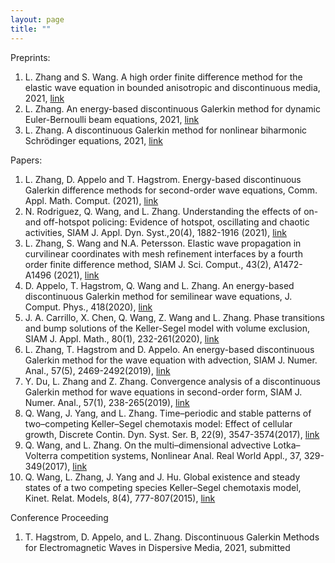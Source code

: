```yaml
---
layout: page
title: ""
---
```


Preprints:
1. L. Zhang and S. Wang. A high order finite difference method for the elastic wave equation in bounded anisotropic and discontinuous media, 2021, [link](https://arxiv.org/abs/2105.11515)
2. L. Zhang. An energy-based discontinuous Galerkin method for dynamic Euler-Bernoulli beam equations, 2021, [link](https://arxiv.org/abs/2109.07033)
3. L. Zhang. A discontinuous Galerkin method for nonlinear biharmonic Schrödinger equations, 2021, [link](https://arxiv.org/abs/2109.07034)

Papers:
1. L. Zhang, D. Appelo and T. Hagstrom. Energy-based discontinuous Galerkin difference methods for second-order wave equations, Comm. Appl. Math. Comput. (2021), [link](https://doi.org/10.1007/s42967-021-00149-y)
2. N. Rodriguez, Q. Wang, and L. Zhang. Understanding the effects of on- and off-hotspot policing: Evidence of hotspot, oscillating and chaotic activities, SIAM J. Appl. Dyn. Syst.,20(4), 1882-1916 (2021), [link](https://epubs.siam.org/doi/abs/10.1137/20M1359572)
3. L. Zhang, S. Wang and N.A. Petersson. Elastic wave propagation in curvilinear coordinates with mesh refinement interfaces by a fourth order finite difference method, SIAM J. Sci. Comput., 43(2), A1472-A1496 (2021), [link](https://epubs.siam.org/doi/abs/10.1137/20M1339702?journalCode=sjoce3)
4. D. Appelo, T. Hagstrom, Q. Wang and L. Zhang. An energy-based discontinuous Galerkin method for semilinear wave equations, J. Comput. Phys., 418(2020), [link](https://www.sciencedirect.com/science/article/pii/S002199912030382X?via%3Dihub)
5. J. A. Carrillo, X. Chen, Q. Wang, Z. Wang and L. Zhang. Phase transitions and bump solutions of the Keller-Segel model with volume exclusion, SIAM J. Appl. Math., 80(1), 232-261(2020), [link](https://epubs.siam.org/doi/abs/10.1137/19M125827X)
6. L. Zhang, T. Hagstrom and D. Appelo. An energy-based discontinuous Galerkin method for the wave equation with advection, SIAM J. Numer. Anal., 57(5), 2469-2492(2019), [link](https://epubs.siam.org/doi/abs/10.1137/19M1242720)
7. Y. Du, L. Zhang and Z. Zhang. Convergence analysis of a discontinuous Galerkin method for wave equations in second-order form, SIAM J. Numer. Anal., 57(1), 238-265(2019), [link](https://epubs.siam.org/doi/abs/10.1137/18M1190495)
8. Q. Wang, J. Yang, and L. Zhang. Time–periodic and stable patterns of two–competing Keller–Segel chemotaxis model: Effect of cellular growth, Discrete Contin. Dyn. Syst. Ser. B, 22(9), 3547-3574(2017), [link](http://www.aimsciences.org/journals/displayArticlesnew.jsp?paperID=14353)
9. Q. Wang, and L. Zhang. On the multi–dimensional advective Lotka–Volterra competition systems, Nonlinear Anal. Real World Appl., 37, 329-349(2017), [link](https://www.sciencedirect.com/science/article/pii/S1468121817300342)
10. Q. Wang, L. Zhang, J. Yang and J. Hu. Global existence and steady states of a two competing species Keller–Segel chemotaxis model, Kinet. Relat. Models, 8(4), 777-807(2015), [link](http://www.aimsciences.org/article/doi/10.3934/krm.2015.8.777)

Conference Proceeding
1. T. Hagstrom, D. Appelo, and L. Zhang. Discontinuous Galerkin Methods for Electromagnetic Waves in Dispersive Media, 2021, submitted
